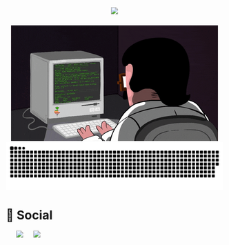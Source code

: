 <!-- 动态打字效果 -->
<h1 align="center">
  <a href="#">
    <img src="https://readme-typing-svg.herokuapp.com/?lines=console.log(%22Hello%2C%20World!%22);明天在学，明天在学！！&center=true&size=27">
  </a>
</h1>
<!-- 敲代码的图片 -->
<div align="center" ><img order-radius="100px" src="https://raw.githubusercontent.com/Arks7/Arks7/master/img/202108300019556.gif"/></div>

<!-- 贪吃蛇代码贡献图 -->
<div align="center"><img src="https://raw.githubusercontent.com/Arks7/Arks7/master/img/github-contribution-grid-snake.svg" /></div>
 
 # 🤝 Social
<!-- BiliBili和访客数据 -->
<div align="center">
  <a href="https://count.getloli.com"><img align="right" src="https://count.getloli.com/get/@Arks7?theme=rule34" width=440></a>
   <a href="https://space.bilibili.com/543721862/"><img src="https://stats.justsong.cn/api/bilibili/?id=543721862"/></a>
</div>

